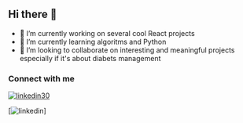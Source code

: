 ## Hi there 👋


- 🔭 I’m currently working on several cool React projects
- 🌱 I’m currently learning algoritms and Python
- 👯 I’m looking to collaborate on interesting and meaningful projects especially if it's about diabets management

<!--
**szaster/szaster** is a ✨ _special_ ✨ repository because its `README.md` (this file) appears on your GitHub profile.

Here are some ideas to get you started:


- 💬 Ask me about ...
- 📫 How to reach me: ...
- 😄 Pronouns: ...
- ⚡ Fun fact: ...
-->


### Connect with me

[![linkedin30](https://user-images.githubusercontent.com/41549193/105802669-4b9d5280-5f61-11eb-8960-a924484caacf.jpeg)][1]

[1]: https://www.linkedin.com/in/svitlana-zaster-77a9a06b/
[2]: https://twitter.com/szaster

[![linkedin](https://www.linkedin.com/in/svitlana-zaster-77a9a06b/)]
